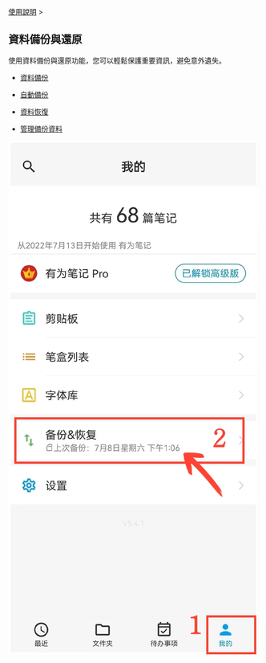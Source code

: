 [使用說明](/dragonnest/drawnote/manual/zh) >

資料備份與還原
---

使用資料備份與還原功能，您可以輕鬆保護重要資訊，避免意外遺失。

- [資料備份](data_backup.md)

- [自動備份](automatic_backup.md)

- [資料恢復](data_recovery.md)

- [管理備份資料](manage_backup_data.md)

![](imgs/entrance.png)